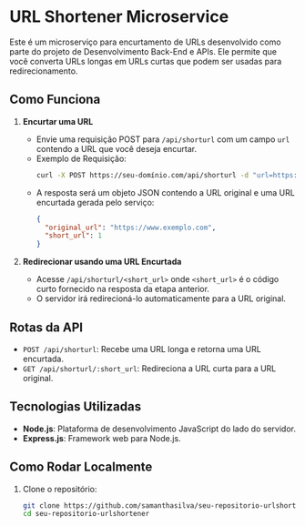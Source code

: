 # URL Shortener Microservice

Este é um microserviço para encurtamento de URLs desenvolvido como parte do projeto de Desenvolvimento Back-End e APIs. Ele permite que você converta URLs longas em URLs curtas que podem ser usadas para redirecionamento.

## Como Funciona

1. **Encurtar uma URL**
   - Envie uma requisição POST para `/api/shorturl` com um campo `url` contendo a URL que você deseja encurtar.
   - Exemplo de Requisição:
     ```bash
     curl -X POST https://seu-domínio.com/api/shorturl -d "url=https://www.exemplo.com"
     ```
   - A resposta será um objeto JSON contendo a URL original e uma URL encurtada gerada pelo serviço:
     ```json
     {
       "original_url": "https://www.exemplo.com",
       "short_url": 1
     }
     ```

2. **Redirecionar usando uma URL Encurtada**
   - Acesse `/api/shorturl/<short_url>` onde `<short_url>` é o código curto fornecido na resposta da etapa anterior.
   - O servidor irá redirecioná-lo automaticamente para a URL original.

## Rotas da API

- `POST /api/shorturl`: Recebe uma URL longa e retorna uma URL encurtada.
- `GET /api/shorturl/:short_url`: Redireciona a URL curta para a URL original.

## Tecnologias Utilizadas

- **Node.js**: Plataforma de desenvolvimento JavaScript do lado do servidor.
- **Express.js**: Framework web para Node.js.

## Como Rodar Localmente

1. Clone o repositório:
   ```bash
   git clone https://github.com/samanthasilva/seu-repositorio-urlshortener.git
   cd seu-repositorio-urlshortener
